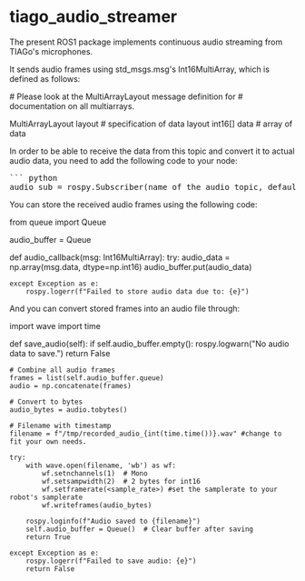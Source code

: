 # tiago_audio_streamer
The present ROS1 package implements continuous audio streaming from TIAGo's microphones.

It sends audio frames using std_msgs.msg's Int16MultiArray, which is defined as follows: 

\# Please look at the MultiArrayLayout message definition for
\# documentation on all multiarrays.

MultiArrayLayout  layout        \# specification of data layout
int16[]           data          \# array of data


In order to be able to receive the data from this topic and convert it to actual audio data, 
you need to add the following code to your node:


<pre>``` python  
audio_sub = rospy.Subscriber(name of the audio topic, default is /audio_frames, Int16MultiArray, self.audio_callback) ```</pre>


You can store the received audio frames using the following code: 

from queue import Queue

audio_buffer = Queue

def audio_callback(msg: Int16MultiArray):
    try:
        audio_data = np.array(msg.data, dtype=np.int16)
        audio_buffer.put(audio_data)        
    
    except Exception as e:
        rospy.logerr(f"Failed to store audio data due to: {e}")

And you can convert stored frames into an audio file through: 

import wave
import time

def save_audio(self):
    if self.audio_buffer.empty():
        rospy.logwarn("No audio data to save.")
        return False

    # Combine all audio frames
    frames = list(self.audio_buffer.queue)
    audio = np.concatenate(frames)

    # Convert to bytes
    audio_bytes = audio.tobytes()

    # Filename with timestamp
    filename = f"/tmp/recorded_audio_{int(time.time())}.wav" #change to fit your own needs.

    try:
        with wave.open(filename, 'wb') as wf:
            wf.setnchannels(1)  # Mono
            wf.setsampwidth(2)  # 2 bytes for int16
            wf.setframerate(<sample_rate>) #set the samplerate to your robot's samplerate
            wf.writeframes(audio_bytes) 

        rospy.loginfo(f"Audio saved to {filename}")
        self.audio_buffer = Queue()  # Clear buffer after saving
        return True

    except Exception as e:
        rospy.logerr(f"Failed to save audio: {e}")
        return False


